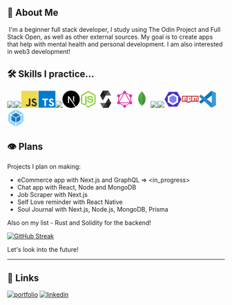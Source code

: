 
## 🚀 About Me
&nbsp;I'm a beginner full stack developer, I study using The Odin Project and Full Stack Open, as well as other external sources. My goal is to create apps that help with mental health and personal development. I am also interested in web3 development!



## 🛠 Skills I practice...

<img height=40 src="https://cdn.jsdelivr.net/gh/devicons/devicon/icons/html5/html5-original.svg" /><img height=40 src="https://cdn.jsdelivr.net/gh/devicons/devicon/icons/css3/css3-original.svg" /><img height=40 src="https://raw.githubusercontent.com/devicons/devicon/1119b9f84c0290e0f0b38982099a2bd027a48bf1/icons/javascript/javascript-original.svg"/><img height=40 src="https://raw.githubusercontent.com/devicons/devicon/1119b9f84c0290e0f0b38982099a2bd027a48bf1/icons/typescript/typescript-original.svg"/><img height=40 src="https://cdn.jsdelivr.net/gh/devicons/devicon/icons/react/react-original.svg" /><img height=40 src="https://raw.githubusercontent.com/devicons/devicon/1119b9f84c0290e0f0b38982099a2bd027a48bf1/icons/nextjs/nextjs-original.svg"/><img height=40 src="https://raw.githubusercontent.com/devicons/devicon/1119b9f84c0290e0f0b38982099a2bd027a48bf1/icons/nodejs/nodejs-original.svg"/><img height=40 src="https://raw.githubusercontent.com/devicons/devicon/1119b9f84c0290e0f0b38982099a2bd027a48bf1/icons/solidity/solidity-original.svg"/>
<img height=40 src="https://raw.githubusercontent.com/devicons/devicon/1119b9f84c0290e0f0b38982099a2bd027a48bf1/icons/graphql/graphql-plain.svg"/><img height=40 src="https://raw.githubusercontent.com/devicons/devicon/1119b9f84c0290e0f0b38982099a2bd027a48bf1/icons/mongodb/mongodb-original.svg"/><img height=40 src="https://cdn.jsdelivr.net/gh/devicons/devicon/icons/git/git-plain.svg"/><img height=40 src="https://cdn.jsdelivr.net/gh/devicons/devicon/icons/github/github-original.svg"/><img height=40 src="https://raw.githubusercontent.com/devicons/devicon/1119b9f84c0290e0f0b38982099a2bd027a48bf1/icons/eslint/eslint-original.svg"/><img height=40 src="https://raw.githubusercontent.com/devicons/devicon/1119b9f84c0290e0f0b38982099a2bd027a48bf1/icons/npm/npm-original-wordmark.svg"/><img height=40 src="https://raw.githubusercontent.com/devicons/devicon/1119b9f84c0290e0f0b38982099a2bd027a48bf1/icons/vscode/vscode-original.svg"/><img height=40 src="https://raw.githubusercontent.com/devicons/devicon/1119b9f84c0290e0f0b38982099a2bd027a48bf1/icons/webpack/webpack-original.svg"/>


## 👁 Plans
Projects I plan on making:

* eCommerce app with Next.js and GraphQL => <in_progress>
* Chat app with React, Node and MongoDB
* Job Scraper with Next.js
* Self Love reminder with React Native
* Soul Journal with Next.js, Node.js, MongoDB, Prisma

Also on my list - Rust and Solidity for the backend!

[![GitHub Streak](https://streak-stats.demolab.com?user=erratinsilentio&theme=github-dark&hide_border=true)](https://git.io/streak-stats)

Let's look into the future!

-----------------------------

## 🔗 Links
[![portfolio](https://img.shields.io/badge/my_portfolio-000?style=for-the-badge&logo=ko-fi&logoColor=white)](https://erratinsilentio.github.io/blog/)
[![linkedin](https://img.shields.io/badge/linkedin-0A66C2?style=for-the-badge&logo=linkedin&logoColor=white)](https://www.linkedin.com/notifications/)


